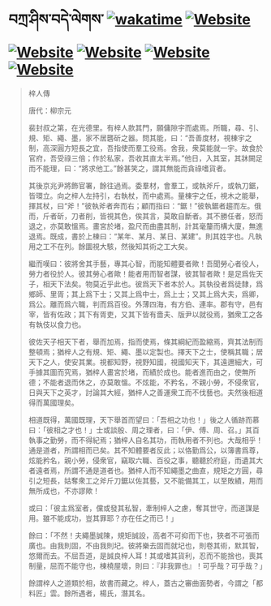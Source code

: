 # བཀྲ་ཤིས་བདེ་ལེགས་	[![wakatime](https://wakatime.com/badge/user/5043ee4a-e361-4607-9d47-d557f2005d05.svg)](https://wakatime.com/@5043ee4a-e361-4607-9d47-d557f2005d05)	[![Website](https://img.shields.io/website?label=&up_color=orange&up_message=Tianchi&url=https%3A%2F%2Fshields.io)](https://tianchi.aliyun.com/home/science/scienceDetail?userId=1095279182618)	[![Website](https://img.shields.io/website?label=&up_color=green&up_message=Yuque&url=https%3A%2F%2Fshields.io)](https://www.yuque.com/ivanaxu)	[![Website](https://img.shields.io/website?label=&up_color=yellow&up_message=Leetcode&url=https%3A%2F%2Fshields.io)](https://leetcode.cn/u/ivanaxu)	[![Website](https://img.shields.io/website?label=&up_color=violet&up_message=AIstudio&url=https%3A%2F%2Fshields.io)](https://aistudio.baidu.com/aistudio/personalcenter/thirdview/979775)	[![Website](https://img.shields.io/website?label=&up_color=red&up_message=Gitee&url=https%3A%2F%2Fshields.io)](https://gitee.com/IvanaXu)
> 梓人傳
> 
> 唐代：柳宗元 
> 
> 裴封叔之第，在光德里。有梓人款其門，願傭隙宇而處焉。所職，尋、引、規、矩、繩、墨，家不居礱斫之器。問其能，曰：“吾善度材，視棟宇之制，高深圓方短長之宜，吾指使而羣工役焉。舍我，衆莫能就一宇。故食於官府，吾受祿三倍；作於私家，吾收其直太半焉。”他日，入其室，其牀闕足而不能理，曰：“將求他工。”餘甚笑之，謂其無能而貪祿嗜貨者。
> 
> 其後京兆尹將飾官署，餘往過焉。委羣材，會羣工，或執斧斤，或執刀鋸，皆環立。向之梓人左持引，右執杖，而中處焉。量棟宇之任，視木之能舉，揮其杖，曰“斧！”彼執斧者奔而右；顧而指曰：“鋸！”彼執鋸者趨而左。俄而，斤者斫，刀者削，皆視其色，俟其言，莫敢自斷者。其不勝任者，怒而退之，亦莫敢慍焉。畫宮於堵，盈尺而曲盡其制，計其毫釐而構大廈，無進退焉。既成，書於上棟曰：“某年、某月、某日、某建”。則其姓字也。凡執用之工不在列。餘圜視大駭，然後知其術之工大矣。
> 
> 繼而嘆曰：彼將舍其手藝，專其心智，而能知體要者歟！吾聞勞心者役人，勞力者役於人。彼其勞心者歟！能者用而智者謀，彼其智者歟！是足爲佐天子，相天下法矣。物莫近乎此也。彼爲天下者本於人。其執役者爲徒隸，爲鄉師、里胥；其上爲下士；又其上爲中士，爲上士；又其上爲大夫，爲卿，爲公。離而爲六職，判而爲百役。外薄四海，有方伯、連率。郡有守，邑有宰，皆有佐政；其下有胥吏，又其下皆有嗇夫、版尹以就役焉，猶衆工之各有執伎以食力也。
> 
> 彼佐天子相天下者，舉而加焉，指而使焉，條其綱紀而盈縮焉，齊其法制而整頓焉；猶梓人之有規、矩、繩、墨以定製也。擇天下之士，使稱其職；居天下之人，使安其業。視都知野，視野知國，視國知天下，其遠邇細大，可手據其圖而究焉，猶梓人畫宮於堵，而績於成也。能者進而由之，使無所德；不能者退而休之，亦莫敢慍。不炫能，不矜名，不親小勞，不侵衆官，日與天下之英才，討論其大經，猶梓人之善運衆工而不伐藝也。夫然後相道得而萬國理矣。
> 
> 相道既得，萬國既理，天下舉首而望曰：「吾相之功也！」後之人循跡而慕曰：「彼相之才也！」士或談殷、周之理者，曰：「伊、傅、周、召。」其百執事之勤勞，而不得紀焉；猶梓人自名其功，而執用者不列也。大哉相乎！通是道者，所謂相而已矣。其不知體要者反此；以恪勤爲公，以簿書爲尊，炫能矜名，親小勞，侵衆官，竊取六職、百役之事，聽聽於府庭，而遺其大者遠者焉，所謂不通是道者也。猶梓人而不知繩墨之曲直，規矩之方圓，尋引之短長，姑奪衆工之斧斤刀鋸以佐其藝，又不能備其工，以至敗績，用而無所成也，不亦謬歟！
> 
> 或曰：「彼主爲室者，儻或發其私智，牽制梓人之慮，奪其世守，而道謀是用。雖不能成功，豈其罪耶？亦在任之而已！」
> 
> 餘曰：「不然！夫繩墨誠陳，規矩誠設，高者不可抑而下也，狹者不可張而廣也。由我則固，不由我則圮。彼將樂去固而就圮也，則卷其術，默其智，悠爾而去。不屈吾道，是誠良梓人耳！其或嗜其貨利，忍而不能捨也，喪其制量，屈而不能守也，棟橈屋壞，則曰：『非我罪也』！可乎哉？可乎哉？」
> 
> 餘謂梓人之道類於相，故書而藏之。梓人，蓋古之審曲面勢者，今謂之「都料匠」雲。餘所遇者，楊氏，潛其名。
>
